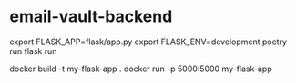 # email-vault-backend

export FLASK_APP=flask/app.py
export FLASK_ENV=development
poetry run flask run

docker build -t my-flask-app .
docker run -p 5000:5000 my-flask-app
